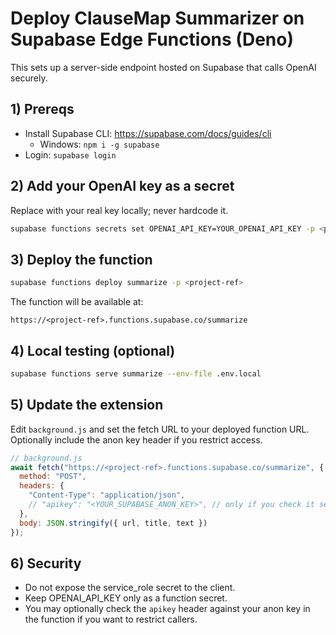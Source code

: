 # Deploy ClauseMap Summarizer on Supabase Edge Functions (Deno)

This sets up a server-side endpoint hosted on Supabase that calls OpenAI securely.

## 1) Prereqs
- Install Supabase CLI: https://supabase.com/docs/guides/cli
  - Windows: `npm i -g supabase`
- Login: `supabase login`

## 2) Add your OpenAI key as a secret
Replace with your real key locally; never hardcode it.

```bash
supabase functions secrets set OPENAI_API_KEY=YOUR_OPENAI_API_KEY -p <project-ref>
```

## 3) Deploy the function

```bash
supabase functions deploy summarize -p <project-ref>
```

The function will be available at:

```
https://<project-ref>.functions.supabase.co/summarize
```

## 4) Local testing (optional)

```bash
supabase functions serve summarize --env-file .env.local
```

## 5) Update the extension
Edit `background.js` and set the fetch URL to your deployed function URL. Optionally include the anon key header if you restrict access.

```js
// background.js
await fetch("https://<project-ref>.functions.supabase.co/summarize", {
  method: "POST",
  headers: {
    "Content-Type": "application/json",
    // "apikey": "<YOUR_SUPABASE_ANON_KEY>", // only if you check it server-side
  },
  body: JSON.stringify({ url, title, text })
});
```

## 6) Security
- Do not expose the service_role secret to the client.
- Keep OPENAI_API_KEY only as a function secret.
- You may optionally check the `apikey` header against your anon key in the function if you want to restrict callers.



